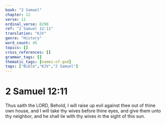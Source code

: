 ```yaml
---
book: "2 Samuel"
chapter: 12
verse: 11
ordinal_verse: 8298
ref: "2 Samuel 12:11"
translation: "KJV"
genre: "History"
word_count: 45
topics: []
cross_references: []
grammar_tags: []
thematic_tags: [names-of-god]
tags: ["Bible","KJV","2 Samuel"]
---
```


# 2 Samuel 12:11

Thus saith the LORD, Behold, I will raise up evil against thee out of thine own house, and I will take thy wives before thine eyes, and give them unto thy neighbor, and he shall lie with thy wives in the sight of this sun.
